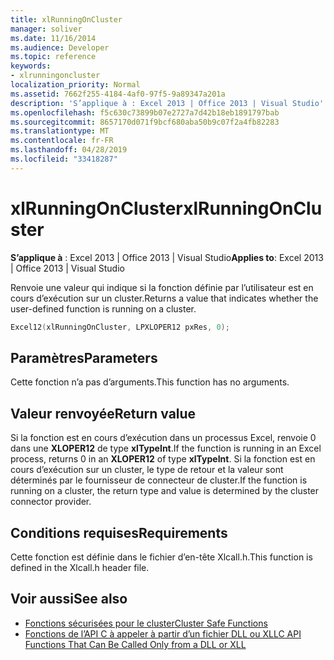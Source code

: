 ```yaml
---
title: xlRunningOnCluster
manager: soliver
ms.date: 11/16/2014
ms.audience: Developer
ms.topic: reference
keywords:
- xlrunningoncluster
localization_priority: Normal
ms.assetid: 7662f255-4184-4af0-97f5-9a89347a201a
description: 'S’applique à : Excel 2013 | Office 2013 | Visual Studio'
ms.openlocfilehash: f5c630c73899b07e2727a7d42b18eb1891797bab
ms.sourcegitcommit: 8657170d071f9bcf680aba50b9c07f2a4fb82283
ms.translationtype: MT
ms.contentlocale: fr-FR
ms.lasthandoff: 04/28/2019
ms.locfileid: "33418287"
---
```

# <a name="xlrunningoncluster"></a><span data-ttu-id="2d777-104">xlRunningOnCluster</span><span class="sxs-lookup"><span data-stu-id="2d777-104">xlRunningOnCluster</span></span>

<span data-ttu-id="2d777-105">**S’applique à** : Excel 2013 | Office 2013 | Visual Studio</span><span class="sxs-lookup"><span data-stu-id="2d777-105">**Applies to**: Excel 2013 | Office 2013 | Visual Studio</span></span> 
  
<span data-ttu-id="2d777-106">Renvoie une valeur qui indique si la fonction définie par l’utilisateur est en cours d’exécution sur un cluster.</span><span class="sxs-lookup"><span data-stu-id="2d777-106">Returns a value that indicates whether the user-defined function is running on a cluster.</span></span> 
  
```cpp
Excel12(xlRunningOnCluster, LPXLOPER12 pxRes, 0);
```

## <a name="parameters"></a><span data-ttu-id="2d777-107">Paramètres</span><span class="sxs-lookup"><span data-stu-id="2d777-107">Parameters</span></span>

<span data-ttu-id="2d777-108">Cette fonction n’a pas d’arguments.</span><span class="sxs-lookup"><span data-stu-id="2d777-108">This function has no arguments.</span></span>
  
## <a name="return-value"></a><span data-ttu-id="2d777-109">Valeur renvoyée</span><span class="sxs-lookup"><span data-stu-id="2d777-109">Return value</span></span>

<span data-ttu-id="2d777-110">Si la fonction est en cours d’exécution dans un processus Excel, renvoie 0 dans une **XLOPER12** de type **xlTypeInt**.</span><span class="sxs-lookup"><span data-stu-id="2d777-110">If the function is running in an Excel process, returns 0 in an **XLOPER12** of type **xlTypeInt**.</span></span> <span data-ttu-id="2d777-111">Si la fonction est en cours d’exécution sur un cluster, le type de retour et la valeur sont déterminés par le fournisseur de connecteur de cluster.</span><span class="sxs-lookup"><span data-stu-id="2d777-111">If the function is running on a cluster, the return type and value is determined by the cluster connector provider.</span></span>
  
## <a name="requirements"></a><span data-ttu-id="2d777-112">Conditions requises</span><span class="sxs-lookup"><span data-stu-id="2d777-112">Requirements</span></span>

<span data-ttu-id="2d777-113">Cette fonction est définie dans le fichier d’en-tête Xlcall.h.</span><span class="sxs-lookup"><span data-stu-id="2d777-113">This function is defined in the Xlcall.h header file.</span></span>
  
## <a name="see-also"></a><span data-ttu-id="2d777-114">Voir aussi</span><span class="sxs-lookup"><span data-stu-id="2d777-114">See also</span></span>

- [<span data-ttu-id="2d777-115">Fonctions sécurisées pour le cluster</span><span class="sxs-lookup"><span data-stu-id="2d777-115">Cluster Safe Functions</span></span>](cluster-safe-functions.md)
- [<span data-ttu-id="2d777-116">Fonctions de l’API C à appeler à partir d’un fichier DLL ou XLL</span><span class="sxs-lookup"><span data-stu-id="2d777-116">C API Functions That Can Be Called Only from a DLL or XLL</span></span>](c-api-functions-that-can-be-called-only-from-a-dll-or-xll.md)

